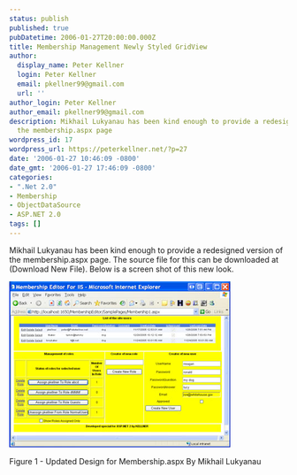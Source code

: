 ```yaml
---
status: publish
published: true
pubDatetime: 2006-01-27T20:00:00.000Z
title: Membership Management Newly Styled GridView
author:
  display_name: Peter Kellner
  login: Peter Kellner
  email: pkellner99@gmail.com
  url: ''
author_login: Peter Kellner
author_email: pkellner99@gmail.com
description: Mikhail Lukyanau has been kind enough to provide a redesigned version of
  the membership.aspx page
wordpress_id: 17
wordpress_url: https://peterkellner.net/?p=27
date: '2006-01-27 10:46:09 -0800'
date_gmt: '2006-01-27 17:46:09 -0800'
categories:
- ".Net 2.0"
- Membership
- ObjectDataSource
- ASP.NET 2.0
tags: []
---
```

<p><body></p>
<p class="style4">Mikhail Lukyanau has been kind enough to provide a redesigned version of the membership.aspx page. The source file for this can be downloaded at (Download New File). Below is a screen shot of this new look. </p>
<p class="style4"><a href="/wp/wp-content/uploads/2006/01/Membership1aspx1.jpg"><img src="/wp/wp-content/uploads/2006/01/Membership1aspx_t.jpg" alt="" width="400" height="300" border="0" longdesc="https://peterkellner.net/images/MSDN_Membership/Membership1aspx.jpg" /></a></p>
<p class="style4">Figure 1 - Updated Design for Membership.aspx By Mikhail Lukyanau</p>
<p class="style4">&nbsp; </p>
<p></body></p>
